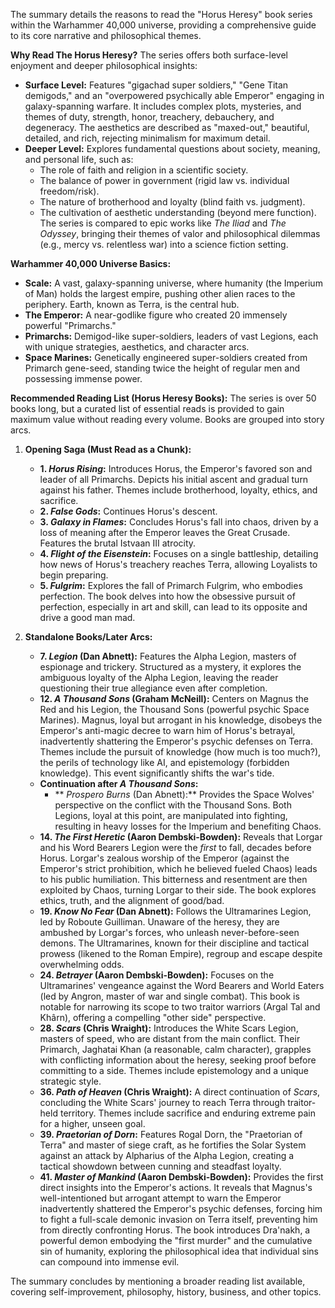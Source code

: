 The summary details the reasons to read the "Horus Heresy" book series within the Warhammer 40,000 universe, providing a comprehensive guide to its core narrative and philosophical themes.

**Why Read The Horus Heresy?**
The series offers both surface-level enjoyment and deeper philosophical insights:
*   **Surface Level:** Features "gigachad super soldiers," "Gene Titan demigods," and an "overpowered psychically able Emperor" engaging in galaxy-spanning warfare. It includes complex plots, mysteries, and themes of duty, strength, honor, treachery, debauchery, and degeneracy. The aesthetics are described as "maxed-out," beautiful, detailed, and rich, rejecting minimalism for maximum detail.
*   **Deeper Level:** Explores fundamental questions about society, meaning, and personal life, such as:
    *   The role of faith and religion in a scientific society.
    *   The balance of power in government (rigid law vs. individual freedom/risk).
    *   The nature of brotherhood and loyalty (blind faith vs. judgment).
    *   The cultivation of aesthetic understanding (beyond mere function).
The series is compared to epic works like *The Iliad* and *The Odyssey*, bringing their themes of valor and philosophical dilemmas (e.g., mercy vs. relentless war) into a science fiction setting.

**Warhammer 40,000 Universe Basics:**
*   **Scale:** A vast, galaxy-spanning universe, where humanity (the Imperium of Man) holds the largest empire, pushing other alien races to the periphery. Earth, known as Terra, is the central hub.
*   **The Emperor:** A near-godlike figure who created 20 immensely powerful "Primarchs."
*   **Primarchs:** Demigod-like super-soldiers, leaders of vast Legions, each with unique strategies, aesthetics, and character arcs.
*   **Space Marines:** Genetically engineered super-soldiers created from Primarch gene-seed, standing twice the height of regular men and possessing immense power.

**Recommended Reading List (Horus Heresy Books):**
The series is over 50 books long, but a curated list of essential reads is provided to gain maximum value without reading every volume. Books are grouped into story arcs.

1.  **Opening Saga (Must Read as a Chunk):**
    *   **1. *Horus Rising*:** Introduces Horus, the Emperor's favored son and leader of all Primarchs. Depicts his initial ascent and gradual turn against his father. Themes include brotherhood, loyalty, ethics, and sacrifice.
    *   **2. *False Gods*:** Continues Horus's descent.
    *   **3. *Galaxy in Flames*:** Concludes Horus's fall into chaos, driven by a loss of meaning after the Emperor leaves the Great Crusade. Features the brutal Istvaan III atrocity.
    *   **4. *Flight of the Eisenstein*:** Focuses on a single battleship, detailing how news of Horus's treachery reaches Terra, allowing Loyalists to begin preparing.
    *   **5. *Fulgrim*:** Explores the fall of Primarch Fulgrim, who embodies perfection. The book delves into how the obsessive pursuit of perfection, especially in art and skill, can lead to its opposite and drive a good man mad.

2.  **Standalone Books/Later Arcs:**
    *   **7. *Legion* (Dan Abnett):** Features the Alpha Legion, masters of espionage and trickery. Structured as a mystery, it explores the ambiguous loyalty of the Alpha Legion, leaving the reader questioning their true allegiance even after completion.
    *   **12. *A Thousand Sons* (Graham McNeill):** Centers on Magnus the Red and his Legion, the Thousand Sons (powerful psychic Space Marines). Magnus, loyal but arrogant in his knowledge, disobeys the Emperor's anti-magic decree to warn him of Horus's betrayal, inadvertently shattering the Emperor's psychic defenses on Terra. Themes include the pursuit of knowledge (how much is too much?), the perils of technology like AI, and epistemology (forbidden knowledge). This event significantly shifts the war's tide.
    *   **Continuation after *A Thousand Sons*:**
        *   ** *Prospero Burns* (Dan Abnett):** Provides the Space Wolves' perspective on the conflict with the Thousand Sons. Both Legions, loyal at this point, are manipulated into fighting, resulting in heavy losses for the Imperium and benefiting Chaos.
    *   **14. *The First Heretic* (Aaron Dembski-Bowden):** Reveals that Lorgar and his Word Bearers Legion were the *first* to fall, decades before Horus. Lorgar's zealous worship of the Emperor (against the Emperor's strict prohibition, which he believed fueled Chaos) leads to his public humiliation. This bitterness and resentment are then exploited by Chaos, turning Lorgar to their side. The book explores ethics, truth, and the alignment of good/bad.
    *   **19. *Know No Fear* (Dan Abnett):** Follows the Ultramarines Legion, led by Roboute Guilliman. Unaware of the heresy, they are ambushed by Lorgar's forces, who unleash never-before-seen demons. The Ultramarines, known for their discipline and tactical prowess (likened to the Roman Empire), regroup and escape despite overwhelming odds.
    *   **24. *Betrayer* (Aaron Dembski-Bowden):** Focuses on the Ultramarines' vengeance against the Word Bearers and World Eaters (led by Angron, master of war and single combat). This book is notable for narrowing its scope to two traitor warriors (Argal Tal and Khârn), offering a compelling "other side" perspective.
    *   **28. *Scars* (Chris Wraight):** Introduces the White Scars Legion, masters of speed, who are distant from the main conflict. Their Primarch, Jaghatai Khan (a reasonable, calm character), grapples with conflicting information about the heresy, seeking proof before committing to a side. Themes include epistemology and a unique strategic style.
    *   **36. *Path of Heaven* (Chris Wraight):** A direct continuation of *Scars*, concluding the White Scars' journey to reach Terra through traitor-held territory. Themes include sacrifice and enduring extreme pain for a higher, unseen goal.
    *   **39. *Praetorian of Dorn*:** Features Rogal Dorn, the "Praetorian of Terra" and master of siege craft, as he fortifies the Solar System against an attack by Alpharius of the Alpha Legion, creating a tactical showdown between cunning and steadfast loyalty.
    *   **41. *Master of Mankind* (Aaron Dembski-Bowden):** Provides the first direct insights into the Emperor's actions. It reveals that Magnus's well-intentioned but arrogant attempt to warn the Emperor inadvertently shattered the Emperor's psychic defenses, forcing him to fight a full-scale demonic invasion on Terra itself, preventing him from directly confronting Horus. The book introduces Dra'nakh, a powerful demon embodying the "first murder" and the cumulative sin of humanity, exploring the philosophical idea that individual sins can compound into immense evil.

The summary concludes by mentioning a broader reading list available, covering self-improvement, philosophy, history, business, and other topics.